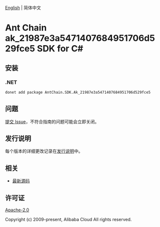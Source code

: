 [English](README.md) | 简体中文

# Ant Chain ak_21987e3a5471407684951706d529fce5 SDK for C#

## 安装

### .NET

```bash
donet add package AntChain.SDK.Ak_21987e3a5471407684951706d529fce5
```

## 问题

[提交 Issue](https://github.com/alipay/antchain-openapi-prod-sdk/issues/new)，不符合指南的问题可能会立即关闭。

## 发行说明

每个版本的详细更改记录在[发行说明](./ChangeLog.txt)中。

## 相关

* [最新源码](https://github.com/antchain-openapi-prod-sdk)

## 许可证

[Apache-2.0](http://www.apache.org/licenses/LICENSE-2.0)

Copyright (c) 2009-present, Alibaba Cloud All rights reserved.
